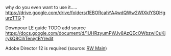 why do you even want to use it.....
https://drive.google.com/drive/folders/1EBORcahYA4wdQWw2WIXkIYSOHgurzTTG
?

Downpour LE guide TODO add source
https://docs.google.com/document/d/1UHRzyumPWJv8AzQEcOWbzwICuKjrykQ8CihTeniytBY/edit

Adobe Director 12 is required (source: [RW Main](https://discord.com/channels/291184728944410624/431534164932689921/787426745208668161))